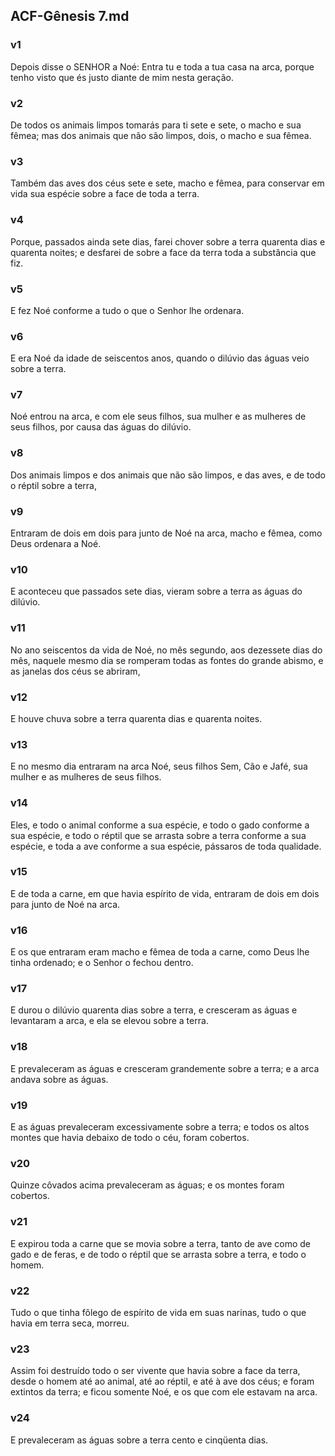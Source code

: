 ## ACF-Gênesis 7.md
### v1
 Depois disse o SENHOR a Noé: Entra tu e toda a tua casa na arca, porque tenho visto que és justo diante de mim nesta geração.
### v2
 De todos os animais limpos tomarás para ti sete e sete, o macho e sua fêmea; mas dos animais que não são limpos, dois, o macho e sua fêmea.
### v3
 Também das aves dos céus sete e sete, macho e fêmea, para conservar em vida sua espécie sobre a face de toda a terra.
### v4
 Porque, passados ainda sete dias, farei chover sobre a terra quarenta dias e quarenta noites; e desfarei de sobre a face da terra toda a substância que fiz.
### v5
 E fez Noé conforme a tudo o que o Senhor lhe ordenara.
### v6
 E era Noé da idade de seiscentos anos, quando o dilúvio das águas veio sobre a terra.
### v7
 Noé entrou na arca, e com ele seus filhos, sua mulher e as mulheres de seus filhos, por causa das águas do dilúvio.
### v8
 Dos animais limpos e dos animais que não são limpos, e das aves, e de todo o réptil sobre a terra,
### v9
 Entraram de dois em dois para junto de Noé na arca, macho e fêmea, como Deus ordenara a Noé.
### v10
 E aconteceu que passados sete dias, vieram sobre a terra as águas do dilúvio.
### v11
 No ano seiscentos da vida de Noé, no mês segundo, aos dezessete dias do mês, naquele mesmo dia se romperam todas as fontes do grande abismo, e as janelas dos céus se abriram,
### v12
 E houve chuva sobre a terra quarenta dias e quarenta noites.
### v13
 E no mesmo dia entraram na arca Noé, seus filhos Sem, Cão e Jafé, sua mulher e as mulheres de seus filhos.
### v14
 Eles, e todo o animal conforme a sua espécie, e todo o gado conforme a sua espécie, e todo o réptil que se arrasta sobre a terra conforme a sua espécie, e toda a ave conforme a sua espécie, pássaros de toda qualidade.
### v15
 E de toda a carne, em que havia espírito de vida, entraram de dois em dois para junto de Noé na arca.
### v16
 E os que entraram eram macho e fêmea de toda a carne, como Deus lhe tinha ordenado; e o Senhor o fechou dentro.
### v17
 E durou o dilúvio quarenta dias sobre a terra, e cresceram as águas e levantaram a arca, e ela se elevou sobre a terra.
### v18
 E prevaleceram as águas e cresceram grandemente sobre a terra; e a arca andava sobre as águas.
### v19
 E as águas prevaleceram excessivamente sobre a terra; e todos os altos montes que havia debaixo de todo o céu, foram cobertos.
### v20
 Quinze côvados acima prevaleceram as águas; e os montes foram cobertos.
### v21
 E expirou toda a carne que se movia sobre a terra, tanto de ave como de gado e de feras, e de todo o réptil que se arrasta sobre a terra, e todo o homem.
### v22
 Tudo o que tinha fôlego de espírito de vida em suas narinas, tudo o que havia em terra seca, morreu.
### v23
 Assim foi destruído todo o ser vivente que havia sobre a face da terra, desde o homem até ao animal, até ao réptil, e até à ave dos céus; e foram extintos da terra; e ficou somente Noé, e os que com ele estavam na arca.
### v24
 E prevaleceram as águas sobre a terra cento e cinqüenta dias.
